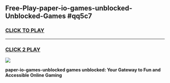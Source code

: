 
## Free-Play-paper-io-games-unblocked-Unblocked-Games #qq5c7
<h3>
<a href="https://news.freeplayer.one?title=paper-io-games-unblocked&ref=8M">CLICK TO PLAY</a></h3>
<hr>

<h3>
<a href="https://news.freeplayer.one?title=paper-io-games-unblocked&ref=8M">CLICK 2 PLAY</a>
  
</h3>

<a href="https://news.freeplayer.one?title=paper-io-games-unblocked&ref=8M"><img src="https://clearcache.store/games.png"></a>


**paper-io-games-unblocked games unblocked: Your Gateway to Fun and Accessible Online Gaming**
